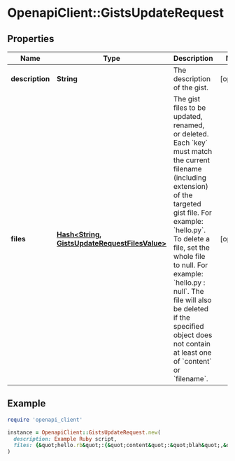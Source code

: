 # OpenapiClient::GistsUpdateRequest

## Properties

| Name | Type | Description | Notes |
| ---- | ---- | ----------- | ----- |
| **description** | **String** | The description of the gist. | [optional] |
| **files** | [**Hash&lt;String, GistsUpdateRequestFilesValue&gt;**](GistsUpdateRequestFilesValue.md) | The gist files to be updated, renamed, or deleted. Each &#x60;key&#x60; must match the current filename (including extension) of the targeted gist file. For example: &#x60;hello.py&#x60;.  To delete a file, set the whole file to null. For example: &#x60;hello.py : null&#x60;. The file will also be deleted if the specified object does not contain at least one of &#x60;content&#x60; or &#x60;filename&#x60;. | [optional] |

## Example

```ruby
require 'openapi_client'

instance = OpenapiClient::GistsUpdateRequest.new(
  description: Example Ruby script,
  files: {&quot;hello.rb&quot;:{&quot;content&quot;:&quot;blah&quot;,&quot;filename&quot;:&quot;goodbye.rb&quot;}}
)
```

